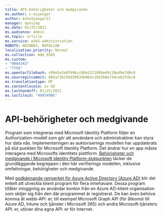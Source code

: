 ```yaml
---
title: API-behörigheter och medgivande
ms.author: v-aiyengar
author: AshaIyengar21
manager: dansimp
ms.date: 01/25/2021
ms.audience: Admin
ms.topic: article
ms.service: o365-administration
ROBOTS: NOINDEX, NOFOLLOW
localization_priority: Normal
ms.collection: Adm_O365
ms.custom:
- "9004343"
- "7756"
ms.openlocfilehash: c99e5e2e8fb9bcc88e5221890ed9c28ed9e7d0c8
ms.sourcegitcommit: 605a73b159d30634b064c1b63b0e734ceb3fdec8
ms.translationtype: MT
ms.contentlocale: sv-SE
ms.lasthandoff: 01/25/2021
ms.locfileid: "49974995"
---
```

# <a name="api-permissions-and-consent"></a>API-behörigheter och medgivande

Program som integreras med Microsoft Identity Platform följer en Authorization-modell som gör att användare och administratörer kan styra hur data nås. Implementeringen av auktoriserings modellen har uppdaterats på slut punkten för Microsoft Identity Platform. Det ändrar hur en app måste interagera med Microsofts identitets plattform. [Behörigheter och medgivande i Microsoft Identity Platform-slutpunkten](https://docs.microsoft.com/azure/active-directory/develop/v2-permissions-and-consent) täcker de grundläggande begreppen i den här verifierings modellen, inklusive omfattningar, behörigheter och medgivande.

Med [godkännande ramverket för Azure Active Directory (Azure AD)](https://docs.microsoft.com/azure/active-directory/develop/consent-framework) blir det enkelt att utveckla klient program för flera innehavare. Dessa program tillåter inloggning av användar konton från en Azure AD-klient organisation som skiljer sig från den där programmet är registrerat. De kan även behöva komma åt webb-API: er, till exempel Microsoft Graph API (för åtkomst till Azure AD, Intune och tjänster i Microsoft 365) och andra Microsoft-tjänsters API: er, utöver dina egna API: er för Internet.

